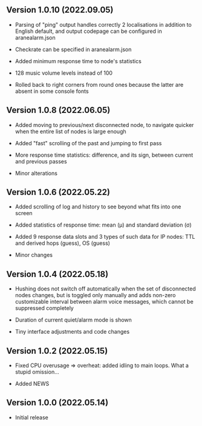 Version 1.0.10 (2022.09.05)
---------------------------

* Parsing of "ping" output handles correctly 2 localisations in addition to English default, and output codepage can be configured in aranealarm.json

* Checkrate can be specified in aranealarm.json

* Added minimum response time to node's statistics

* 128 music volume levels instead of 100

* Rolled back to right corners from round ones because the latter are absent in some console fonts


Version 1.0.8 (2022.06.05)
--------------------------

* Added moving to previous/next disconnected node, to navigate quicker when the entire list of nodes is large enough

* Added "fast" scrolling of the past and jumping to first pass

* More response time statistics: difference, and its sign, between current and previous passes

* Minor alterations


Version 1.0.6 (2022.05.22)
--------------------------

* Added scrolling of log and history to see beyond what fits into one screen

* Added statistics of response time: mean (μ) and standard deviation (σ)

* Added 9 response data slots and 3 types of such data for IP nodes: TTL and derived hops (guess), OS (guess)

* Minor changes


Version 1.0.4 (2022.05.18)
--------------------------

* Hushing does not switch off automatically when the set of disconnected nodes changes, but is toggled only manually and adds non-zero customizable interval between alarm voice messages, which cannot be suppressed completely

* Duration of current quiet/alarm mode is shown

* Tiny interface adjustments and code changes


Version 1.0.2 (2022.05.15)
--------------------------

* Fixed CPU overusage => overheat: added idling to main loops. What a stupid omission...

* Added NEWS


Version 1.0.0 (2022.05.14)
--------------------------

* Initial release